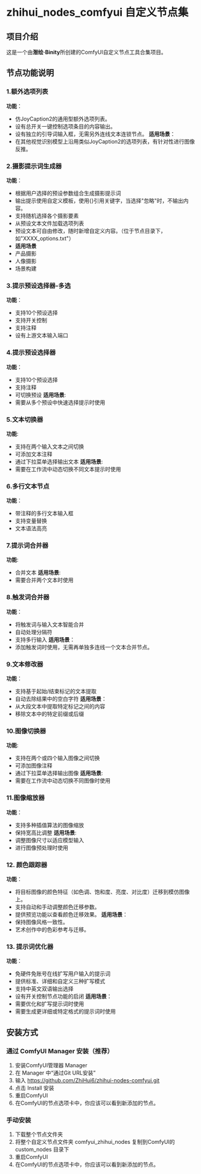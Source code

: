 # zhihui_nodes_comfyui 自定义节点集

## 项目介绍
这是一个由**潪绘·Binity**所创建的ComfyUI自定义节点工具合集项目。

## 节点功能说明
### 1.额外选项列表
**功能**：
- 仿JoyCaption2的通用型额外选项列表。
- 设有总开关一键控制选项条目的内容输出。
- 设有独立的引导词输入框，无需另外连线文本连锁节点。
**适用场景**：
- 在其他视觉识别模型上沿用类似JoyCaption2的选项列表，有针对性进行图像反推。

### 2.摄影提示词生成器
**功能**：
- 根据用户选择的预设参数组合生成摄影提示词
- 输出提示使用自定义模板，使用{}引用关键字，当选择"忽略"时，不输出内容。
- 支持随机选择各个摄影要素
- 从预设文本文件加载选项列表 
- 预设文本可自由修改，随时新增自定义内容。（位于节点目录下，如"XXXX_options.txt"）
- **适用场景**
- 产品摄影
- 人像摄影
- 场景构建

### 3.提示预设选择器-多选
**功能**：
- 支持10个预设选择
- 支持开关控制
- 支持注释
- 设有上游文本输入端口

### 4.提示预设选择器
**功能**：
- 支持10个预设选择
- 支持注释
- 可切换预设
**适用场景**: 
- 需要从多个预设中快速选择提示时使用

### 5.文本切换器
**功能**:
- 支持在两个输入文本之间切换
- 可添加文本注释
- 通过下拉菜单选择输出文本
**适用场景**:
- 需要在工作流中动态切换不同文本提示时使用

### 6.多行文本节点
**功能**：
- 带注释的多行文本输入框
- 支持变量替换
- 文本语法高亮

### 7.提示词合并器
**功能**: 
- 合并文本
**适用场景**: 
- 需要合并两个文本时使用

### 8.触发词合并器
**功能**：
- 将触发词与输入文本智能合并
- 自动处理分隔符
- 支持多行输入
**适用场景**：
- 添加触发词时使用，无需再单独多连线一个文本合并节点。

### 9.文本修改器
**功能**：
- 支持基于起始/结束标记的文本提取
- 自动去除结果中的空白字符
**适用场景**：
- 从大段文本中提取特定标记之间的内容
- 移除文本中的特定前缀或后缀

### 10.图像切换器
**功能**:
- 支持在两个或四个输入图像之间切换
- 可添加图像注释
- 通过下拉菜单选择输出图像
**适用场景**:
- 需要在工作流中动态切换不同图像时使用

### 11.图像缩放器
**功能**：
- 支持多种插值算法的图像缩放
- 保持宽高比调整
**适用场景**:
- 调整图像尺寸以适应模型输入
- 进行图像预处理时使用

### 12. 颜色跟踪器
**功能**：
- 将目标图像的颜色特征（如色调、饱和度、亮度、对比度）迁移到模仿图像上。
- 支持自动和手动调整颜色迁移参数。
- 提供预览功能以查看颜色迁移效果。
**适用场景**：
- 保持图像风格一致性。
- 艺术创作中的色彩参考与迁移。

### 13. 提示词优化器
**功能**：
- 免硬件免账号在线扩写用户输入的提示词
- 提供标准、详细和自定义三种扩写模式
- 支持中英文双语输出选择
- 设有开关控制节点功能的启闭
**适用场景**：
- 需要优化和扩写提示词时使用
- 需要生成更详细或特定格式的提示词时使用

## 安装方式
### 通过 ComfyUI Manager 安装（推荐）
1. 安装ComfyUI管理器 Manager
2. 在 Manager 中“通过Git URL安装”
3. 输入 https://github.com/ZhiHui6/zhihui-nodes-comfyui.git
4. 点击 Install 安装
5. 重启ComfyUI
6. 在ComfyUI的节点选项卡中，你应该可以看到新添加的节点。

### 手动安装
1. 下载整个节点文件夹
2. 将整个自定义节点文件夹 comfyui_zhihui_nodes 复制到ComfyUI的 custom_nodes 目录下
3. 重启ComfyUI
4. 在ComfyUI的节点选项卡中，你应该可以看到新添加的节点。
